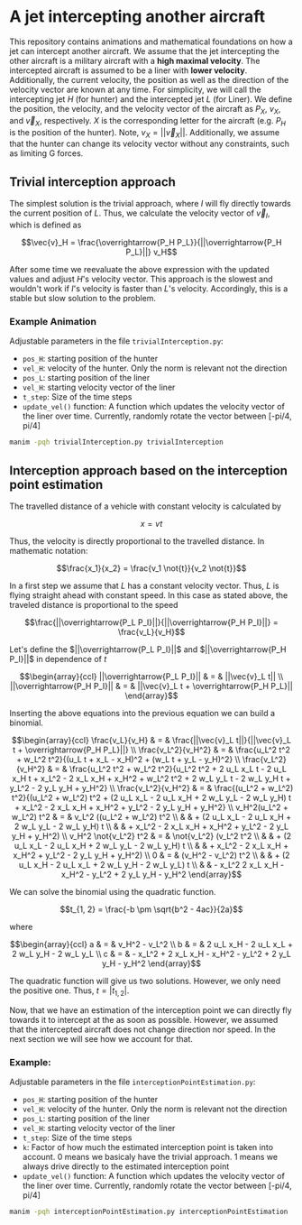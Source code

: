 # A jet intercepting another aircraft

This repository contains animations and mathematical foundations on how a jet
can intercept another aircraft. We assume that the jet intercepting the other
aircraft is a military aircraft with a **high maximal velocity**. The
intercepted aircraft is assumed to be a liner with **lower velocity**.
Additionally, the current velocity, the position as well as the direction of the
velocity vector are known at any time. For simplicity, we will call the
intercepting jet $H$ (for hunter) and the intercepted jet $L$ (for Liner). We
define the position, the velocity, and the velocity vector of the aircraft as
$P_X$, $v_X$, and $\vec{v}_X$, respectively. $X$ is the corresponding letter for
the aircraft (e.g. $P_H$ is the position of the hunter). Note, $v_X =
||\vec{v}_X||$. Additionally, we assume that the hunter can change its velocity
vector without any constraints, such as limiting G forces.

## Trivial interception approach

The simplest solution is the trivial approach, where $I$ will fly directly
towards the current position of $L$. Thus, we calculate the velocity vector of
$\vec{v}_I$, which is defined as

```math
\vec{v}_H = \frac{\overrightarrow{P_H P_L}}{||\overrightarrow{P_H P_L}||}
v_H
```

After some time we reevaluate the above expression with the updated values and
adjust $H$'s velocity vector. This approach is the slowest and wouldn't work if
$I$'s velocity is faster than $L$'s velocity. Accordingly, this is a stable but
slow solution to the problem.

### Example Animation

Adjustable parameters in the file `trivialInterception.py`:

- `pos_H`: starting position of the hunter
- `vel_H`: velocity of the hunter. Only the norm is relevant not the direction
- `pos_L`: starting position of the liner
- `vel_H`: starting velocity vector of the liner
- `t_step`: Size of the time steps
- `update_vel()` function: A function which updates the velocity vector of the
  liner over time. Currently, randomly rotate the vector between [-pi/4, pi/4]

```bash
manim -pqh trivialInterception.py trivialInterception
```

## Interception approach based on the interception point estimation

The travelled distance of a vehicle with constant velocity is calculated by

```math
x = v t
```

Thus, the velocity is directly proportional to the travelled distance. In
mathematic notation:

```math
\frac{x_1}{x_2} = \frac{v_1 \not{t}}{v_2 \not{t}}
```

In a first step we assume that $L$ has a constant velocity vector. Thus, $L$ is
flying straight ahead with constant speed. In this case as stated above, the
traveled distance is proportional to the speed

```math
\frac{||\overrightarrow{P_L P_I}||}{||\overrightarrow{P_H P_I}||} =
\frac{v_L}{v_H}
```

Let's define the $||\overrightarrow{P_L P_I}||$ and
$||\overrightarrow{P_H P_I}||$ in dependence of $t$

```math
\begin{array}{ccl}
||\overrightarrow{P_L P_I}|| & = & ||\vec{v}_L t|| \\
||\overrightarrow{P_H P_I}|| & = & ||\vec{v}_L t + \overrightarrow{P_H P_L}||
\end{array}
```

Inserting the above equations into the previous equation we can build a
binomial.

```math
\begin{array}{ccl}
\frac{v_L}{v_H} & = & \frac{||\vec{v}_L t||}{||\vec{v}_L t + \overrightarrow{P_H
P_L}||} \\
\frac{v_L^2}{v_H^2} & = & \frac{u_L^2 t^2 + w_L^2 t^2}{(u_L t + x_L - x_H)^2 +
(w_L t + y_L - y_H)^2} \\
\frac{v_L^2}{v_H^2} & = & \frac{u_L^2 t^2 + w_L^2 t^2}{u_L^2 t^2 + 2 u_L x_L t -
2 u_L x_H t + x_L^2 - 2 x_L x_H + x_H^2 + w_L^2 t^2 + 2 w_L y_L t - 2 w_L y_H t
+ y_L^2 - 2 y_L y_H + y_H^2} \\
\frac{v_L^2}{v_H^2} & = & \frac{(u_L^2 + w_L^2) t^2}{(u_L^2 + w_L^2) t^2 + (2
u_L x_L - 2 u_L x_H + 2 w_L y_L - 2 w_L y_H) t + x_L^2 - 2 x_L x_H + x_H^2 +
y_L^2 - 2 y_L y_H + y_H^2} \\
v_H^2(u_L^2 + w_L^2) t^2 & = & v_L^2 ((u_L^2 + w_L^2) t^2 \\
& & + (2 u_L x_L - 2 u_L x_H + 2 w_L y_L - 2 w_L y_H) t \\
& & + x_L^2 - 2 x_L x_H + x_H^2 + y_L^2 - 2 y_L y_H + y_H^2) \\
v_H^2 \not{v_L^2} t^2 & = & \not{v_L^2} (v_L^2 t^2 \\
& & + (2 u_L x_L - 2 u_L x_H + 2 w_L y_L - 2 w_L y_H) t \\
& & + x_L^2 - 2 x_L x_H + x_H^2 + y_L^2 - 2 y_L y_H + y_H^2) \\
0 & = & (v_H^2 - v_L^2) t^2 \\
& & + (2 u_L x_H - 2 u_L x_L + 2 w_L y_H - 2 w_L y_L) t \\
& & - x_L^2 2 x_L x_H - x_H^2 - y_L^2 + 2 y_L y_H - y_H^2
\end{array}
```

We can solve the binomial using the quadratic function.

```math
t_{1, 2} = \frac{-b \pm \sqrt{b^2 - 4ac}}{2a}
```

where

```math
\begin{array}{ccl}
a & = & v_H^2 - v_L^2 \\
b & = & 2 u_L x_H - 2 u_L x_L + 2 w_L y_H - 2 w_L y_L \\
c & = & - x_L^2 + 2 x_L x_H - x_H^2 - y_L^2 + 2 y_L y_H - y_H^2
\end{array}
```

The quadratic function will give us two solutions. However, we only need the
positive one. Thus, $t = |t_{1, 2}|$.

Now, that we have an estimation of the interception point we can directly fly
towards it to intercept at the as soon as possible. However, we assumed that the
intercepted aircraft does not change direction nor speed. In the next section
we will see how we account for that.

### Example:

Adjustable parameters in the file `interceptionPointEstimation.py`:

- `pos_H`: starting position of the hunter
- `vel_H`: velocity of the hunter. Only the norm is relevant not the direction
- `pos_L`: starting position of the liner
- `vel_H`: starting velocity vector of the liner
- `t_step`: Size of the time steps
- `k`: Factor of how much the estimated interception point is taken into
  account. 0 means we basicaly have the trivial approach. 1 means we always
  drive directly to the estimated interception point
- `update_vel()` function: A function which updates the velocity vector of the
  liner over time. Currently, randomly rotate the vector between [-pi/4, pi/4]

```bash
manim -pqh interceptionPointEstimation.py interceptionPointEstimation
```

